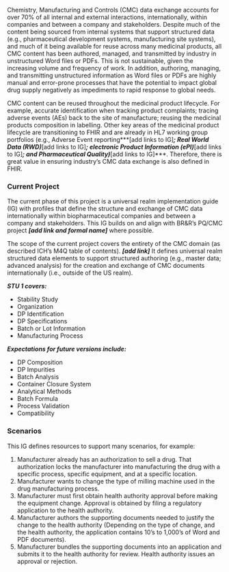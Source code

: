 Chemistry, Manufacturing and Controls (CMC) data exchange accounts for over 70% of all internal and external interactions, internationally, within companies and between a company and stakeholders. Despite much of the content being sourced from internal systems that support structured data (e.g., pharmaceutical development systems, manufacturing site systems), and much of it being available for reuse across many medicinal products, all CMC content has been authored, managed, and transmitted by industry in unstructured Word files or PDFs. This is not sustainable, given the increasing volume and frequency of work. In addition, authoring, managing, and transmitting unstructured information as Word files or PDFs are highly manual and error-prone processes that have the potential to impact global drug supply negatively as impediments to rapid response to global needs.

CMC content can be reused throughout the medicinal product lifecycle. For example, accurate identification when tracking product complaints; tracing adverse events (AEs) back to the site of manufacture; reusing the medicinal products composition in labelling.
Other key areas of the medicinal product lifecycle are transitioning to FHIR and are already in HL7 working group portfolios (e.g., Adverse Event reporting***[add links to IG]***; Real World Data (RWD)***[add links to IG]***; electronic Product Information (ePI)***[add links to IG]***; and Pharmaceutical Quality)***[add links to IG]***. Therefore, there is great value in ensuring industry’s CMC data exchange is also defined in FHIR.

### Current Project
The current phase of this project is a universal realm implementation guide (IG) with profiles that define the structure and exchange of CMC data internationally within biopharmaceutical companies and between a company and stakeholders. This IG builds on and align with BR&R’s PQ/CMC project ***[add link and formal name]*** where possible. 

The scope of the current project covers the entirety of the CMC domain (as described ICH’s M4Q table of contents). ***[add link]*** It defines universal realm structured data elements to support structured authoring (e.g., master data; advanced analysis) for the creation and exchange of CMC documents internationally (i.e., outside of the US realm). 

***STU 1 covers:***
* Stability Study
* Organization
* DP Identification
* DP Specifications
* Batch or Lot Information
* Manufacturing Process 

***Expectations for future versions include:***
* DP Composition
* DP Impurities
* Batch Analysis
* Container Closure System
* Analytical Methods
* Batch Formula
* Process Validation
* Compatibility

### Scenarios
This IG defines resources to support many scenarios, for example:

1. Manufacturer already has an authorization to sell a drug. That authorization locks the manufacturer into manufacturing the drug with a specific process, specific equipment, and at a specific location.
1. Manufacturer wants to change the type of milling machine used in the drug manufacturing process. 
1. Manufacturer must first obtain health authority approval before making the equipment change. Approval is obtained by filing a regulatory application to the health authority. 
1. Manufacturer authors the supporting documents needed to justify the change to the health authority (Depending on the type of change, and the health authority, the application contains 10’s to 1,000’s of Word and PDF documents). 
1. Manufacturer bundles the supporting documents into an application and submits it to the health authority for review. Health authority issues an approval or rejection.